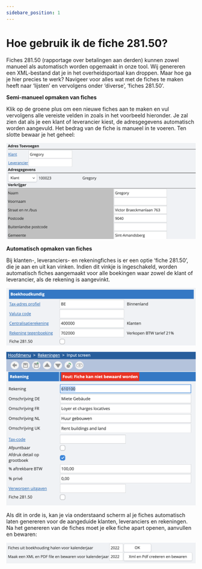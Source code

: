 ```yaml
---
sidebare_position: 1
---
```


# Hoe gebruik ik de fiche 281.50?

Fiches 281.50 (rapportage over betalingen aan derden) kunnen zowel manueel als automatisch worden opgemaakt in onze tool. Wij genereren een XML-bestand dat je in het overheidsportaal kan droppen. Maar hoe ga je hier precies te werk? Navigeer voor alles wat met de fiches te maken heeft naar ‘lijsten’ en vervolgens onder ‘diverse’, ‘fiches 281.50’.

**Semi-manueel opmaken van fiches**

Klik op de groene plus om een nieuwe fiches aan te maken en vul vervolgens alle vereiste velden in zoals in het voorbeeld hieronder. Je zal zien dat als je een klant of leverancier kiest, de adresgegevens automatisch worden aangevuld. Het bedrag van de fiche is manueel in te voeren. Ten slotte bewaar je het geheel:

![alt text](/img/images/image20.png)

**Automatisch opmaken van fiches**

Bij klanten-, leveranciers- en rekeningfiches is er een optie ‘fiche 281.50’, die je aan en uit kan vinken. Indien dit vinkje is ingeschakeld, worden automatisch fiches aangemaakt voor alle boekingen waar zowel de klant of leverancier, als de rekening is aangevinkt.

![alt text](/img/images/image217.png)

![alt text](/img/images/image284.png)

Als dit in orde is, kan je via onderstaand scherm al je fiches automatisch laten genereren voor de aangeduide klanten, leveranciers en rekeningen. Na het genereren van de fiches moet je elke fiche apart openen, aanvullen en bewaren:

![alt text](/img/images/image276.png)